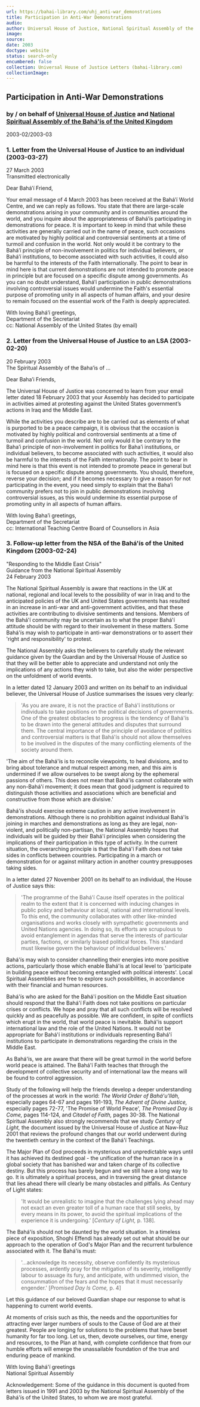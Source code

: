 ```yaml
---
url: https://bahai-library.com/uhj_anti-war_demonstrations
title: Participation in Anti-War Demonstrations
audio: 
author: Universal House of Justice, National Spiritual Assembly of the Bahá'ís of the United Kingdom
image: 
source: 
date: 2003
doctype: website
status: search-only
encumbered: false
collection: Universal House of Justice Letters (bahai-library.com)
collectionImage: 
---
```



## Participation in Anti-War Demonstrations

### by / on behalf of [Universal House of Justice](https://bahai-library.com/author/Universal+House+of+Justice) and [National Spiritual Assembly of the Bahá'ís of the United Kingdom](https://bahai-library.com/author/National%20Spiritual%20Assembly%20of%20the%20Bahá'ís%20of%20the%20United%20Kingdom)

2003-02/2003-03


### 1\. Letter from the Universal House of Justice to an individual (2003-03-27)

27 March 2003  
Transmitted electronically

Dear Bahá’í Friend,

Your email message of 4 March 2003 has been received at the Bahá’í World Centre, and we can reply as follows. You state that there are large-scale demonstrations arising in your community and in communities around the world, and you inquire about the appropriateness of Bahá’ís participating in demonstrations for peace. It is important to keep in mind that while these activities are generally carried out in the name of peace, such occasions are motivated by highly political and controversial sentiments at a time of turmoil and confusion in the world. Not only would it be contrary to the Bahá’í principle of non-involvement in politics for individual believers, or Bahá’í institutions, to become associated with such activities, it could also be harmful to the interests of the Faith internationally. The point to bear in mind here is that current demonstrations are not intended to promote peace in principle but are focused on a specific dispute among governments. As you can no doubt understand, Bahá’í participation in public demonstrations involving controversial issues would undermine the Faith's essential purpose of promoting unity in all aspects of human affairs, and your desire to remain focused on the essential work of the Faith is deeply appreciated.

With loving Bahá’í greetings,  
Department of the Secretariat  
cc: National Assembly of the United States (by email)

### 2\. Letter from the Universal House of Justice to an LSA (2003-02-20)

20 February 2003  
The Spiritual Assembly of the Baha’is of ...

Dear Baha’i Friends,

The Universal House of Justice was concerned to learn from your email letter dated 18 February 2003 that your Assembly has decided to participate in activities aimed at protesting against the United States government’s actions in Iraq and the Middle East.

While the activities you describe are to be carried out as elements of what is purported to be a peace campaign, it is obvious that the occasion is motivated by highly political and controversial sentiments at a time of turmoil and confusion in the world. Not only would it be contrary to the Baha’i principle of non-involvement in politics for Baha’i institutions, or individual believers, to become associated with such activities, it would also be harmful to the interests of the Faith internationally. The point to bear in mind here is that this event is not intended to promote peace in general but is focused on a specific dispute among governments. You should, therefore, reverse your decision; and if it becomes necessary to give a reason for not participating in the event, you need simply to explain that the Baha’i community prefers not to join in public demonstrations involving controversial issues, as this would undermine its essential purpose of promoting unity in all aspects of human affairs.

With loving Baha’i greetings,  
Department of the Secretariat  
cc: International Teaching Centre Board of Counsellors in Asia

### 3\. Follow-up letter from the NSA of the Bahá'ís of the United Kingdom (2003-02-24)

"Responding to the Middle East Crisis"  
Guidance from the National Spiritual Assembly  
24 February 2003

The National Spiritual Assembly is aware that reactions in the UK at national, regional and local levels to the possibility of war in Iraq and to the anticipated policies of the UK and United States governments has resulted in an increase in anti-war and anti-government activities, and that these activities are contributing to divisive sentiments and tensions. Members of the Bahá'í community may be uncertain as to what the proper Bahá'í attitude should be with regard to their involvement in these matters. Some Bahá'ís may wish to participate in anti-war demonstrations or to assert their 'right and responsibility' to protest.

The National Assembly asks the believers to carefully study the relevant guidance given by the Guardian and by the Universal House of Justice so that they will be better able to appreciate and understand not only the implications of any actions they wish to take, but also the wider perspective on the unfoldment of world events.

In a letter dated 12 January 2003 and written on its behalf to an individual believer, the Universal House of Justice summarises the issues very clearly:

> 'As you are aware, it is not the practice of Bahá'í institutions or individuals to take positions on the political decisions of governments. One of the greatest obstacles to progress is the tendency of Bahá'ís to be drawn into the general attitudes and disputes that surround them. The central importance of the principle of avoidance of politics and controversial matters is that Bahá'ís should not allow themselves to be involved in the disputes of the many conflicting elements of the society around them.

'The aim of the Bahá'ís is to reconcile viewpoints, to heal divisions, and to bring about tolerance and mutual respect among men, and this aim is undermined if we allow ourselves to be swept along by the ephemeral passions of others. This does not mean that Bahá'ís cannot collaborate with any non-Bahá'í movement; it does mean that good judgment is required to distinguish those activities and associations which are beneficial and constructive from those which are divisive.'

Bahá'ís should exercise extreme caution in any active involvement in demonstrations. Although there is no prohibition against individual Bahá'ís joining in marches and demonstrations as long as they are legal, non-violent, and politically non-partisan, the National Assembly hopes that individuals will be guided by their Bahá'í principles when considering the implications of their participation in this type of activity. In the current situation, the overarching principle is that the Bahá'í Faith does not take sides in conflicts between countries. Participating in a march or demonstration for or against military action in another country presupposes taking sides.

In a letter dated 27 November 2001 on its behalf to an individual, the House of Justice says this:

> 'The programme of the Bahá'í Cause itself operates in the political realm to the extent that it is concerned with inducing changes in public policy and behaviour at local, national and international levels. To this end, the community collaborates with other like-minded organisations and works closely with sympathetic governments and United Nations agencies. In doing so, its efforts are scrupulous to avoid entanglement in agendas that serve the interests of particular parties, factions, or similarly biased political forces. This standard must likewise govern the behaviour of individual believers.'

Bahá'ís may wish to consider channelling their energies into more positive actions, particularly those which enable Bahá'ís at local level to 'participate in building peace without becoming entangled with political interests'. Local Spiritual Assemblies are free to explore such possibilities, in accordance with their financial and human resources.

Bahá'ís who are asked for the Bahá'í position on the Middle East situation should respond that the Bahá'í Faith does not take positions on particular crises or conflicts. We hope and pray that all such conflicts will be resolved quickly and as peacefully as possible. We are confident, in spite of conflicts which erupt in the world, that world peace is inevitable. Bahá'ís support international law and the role of the United Nations. It would not be appropriate for Bahá'í institutions or individuals representing Bahá'í institutions to participate in demonstrations regarding the crisis in the Middle East.

As Bahá'ís, we are aware that there will be great turmoil in the world before world peace is attained. The Bahá'í Faith teaches that through the development of collective security and of international law the means will be found to control aggression.

Study of the following will help the friends develop a deeper understanding of the processes at work in the world: _The World Order of Bahá'u'lláh,_ especially pages 64-67 and pages 191-193, _The Advent of Divine Justice,_ especially pages 72-77, 'The Promise of World Peace', _The Promised Day is Come,_ pages 114-124, and _Citadel of Faith,_ pages 30-38. The National Spiritual Assembly also strongly recommends that we study _Century of Light,_ the document issued by the Universal House of Justice at Naw-Ruz 2001 that reviews the profound changes that our world underwent during the twentieth century in the context of the Bahá'í Teachings.

The Major Plan of God proceeds in mysterious and unpredictable ways until it has achieved its destined goal - the unification of the human race in a global society that has banished war and taken charge of its collective destiny. But this process has barely begun and we still have a long way to go. It is ultimately a spiritual process, and in traversing the great distance that lies ahead there will clearly be many obstacles and pitfalls. As Century of Light states:

> 'It would be unrealistic to imagine that the challenges lying ahead may not exact an even greater toll of a human race that still seeks, by every means in its power, to avoid the spiritual implications of the experience it is undergoing.' \[_Century of Light,_ p. 138\].

The Bahá'ís should not be daunted by the world situation. In a timeless piece of exposition, Shoghi Effendi has already set out what should be our approach to the operation of God's Major Plan and the recurrent turbulence associated with it. The Bahá'ís must:

> '...acknowledge its necessity, observe confidently its mysterious processes, ardently pray for the mitigation of its severity, intelligently labour to assuage its fury, and anticipate, with undimmed vision, the consummation of the fears and the hopes that it must necessarily engender.' \[_Promised Day Is Come,_ p. 4\]

Let this guidance of our beloved Guardian shape our response to what is happening to current world events.

At moments of crisis such as this, the needs and the opportunities for attracting ever larger numbers of souls to the Cause of God are at their greatest. People are longing for solutions to the problems that have beset humanity for far too long. Let us, then, devote ourselves, our time, energy and resources, to the Plan at hand, with complete confidence that from our humble efforts will emerge the unassailable foundation of the true and enduring peace of mankind.

With loving Bahá'í greetings  
National Spiritual Assembly

Acknowledgement: Some of the guidance in this document is quoted from letters issued in 1991 and 2003 by the National Spiritual Assembly of the Bahá'ís of the United States, to whom we are most grateful.